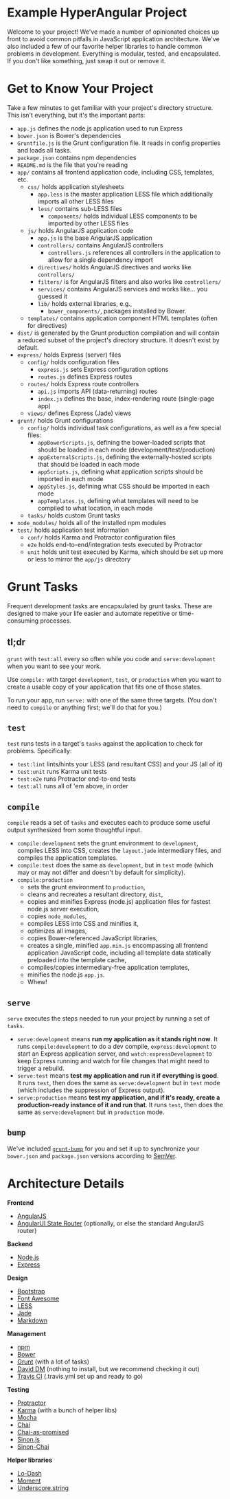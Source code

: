 # Example HyperAngular Project

Welcome to your project! We've made a number of opinionated choices up front to avoid common pitfalls in JavaScript
application architecture. We've also included a few of our favorite helper libraries to handle common problems
in development. Everything is modular, tested, and encapsulated. If you don't like something, just swap it out or
remove it.

# Get to Know Your Project

Take a few minutes to get familiar with your project's directory structure. This isn't everything, but it's the
important parts:

* `app.js` defines the node.js application used to run Express
* `bower.json` is Bower's dependencies
* `Gruntfile.js` is the Grunt configuration file. It reads in config properties and loads all tasks.
* `package.json` contains npm dependencies
* `README.md` is the file that you're reading
* `app/` contains all frontend application code, including CSS, templates, etc.
	* `css/` holds application stylesheets
		* `app.less` is the master application LESS file which additionally imports all other LESS files
		* `less/` contains sub-LESS files
			* `components/` holds individual LESS components to be imported by other LESS files
	* `js/` holds AngularJS application code
		* `app.js` is the base AngularJS application
		* `controllers/` contains AngularJS controllers
			* `controllers.js` references all controllers in the application to allow for a single dependency import
		* `directives/` holds AngularJS directives and works like `controllers/`
		* `filters/` is for AngularJS filters and also works like `controllers/`
		* `services/` contains AngularJS services and works like... you guessed it
		* `lib/` holds external libraries, e.g.,
			* `bower_components/`, packages installed by Bower.
	* `templates/` contains application component HTML templates (often for directives)
* `dist/` is generated by the Grunt production compilation and will contain a reduced subset of the project's
directory structure. It doesn't exist by default.
* `express/` holds Express (server) files
	* `config/` holds configuration files
		* `express.js` sets Express configuration options
		* `routes.js` defines Express routes
	* `routes/` holds Express route controllers
		* `api.js` imports API (data-returning) routes
		* `index.js` defines the base, index-rendering route (single-page app)
	* `views/` defines Express (Jade) views
* `grunt/` holds Grunt configurations
	* `config/` holds individual task configurations, as well as a few special files:
		* `appBowerScripts.js`, defining the bower-loaded scripts that should be loaded in each mode (development/test/production)
		* `appExternalScripts.js`, defining the externally-hosted scripts that should be loaded in each mode
		* `appScripts.js`, defining what application scripts should be imported in each mode
		* `appStyles.js`, defining what CSS should be imported in each mode
		* `appTemplates.js`, defining what templates will need to be compiled to what location, in each mode
	* `tasks/` holds custom Grunt tasks
* `node_modules/` holds all of the installed npm modules
* `test/` holds application test information
	* `conf/` holds Karma and Protractor configuration files
	* `e2e` holds end-to-end/integration tests executed by Protractor
	* `unit` holds unit test executed by Karma, which should be set up more or less to mirror the `app/js` directory

# Grunt Tasks

Frequent development tasks are encapsulated by grunt tasks. These are designed to make your life easier and automate
repetitive or time-consuming processes.

## tl;dr

`grunt` with `test:all` every so often while you code and `serve:development` when you want to see your work.

Use `compile:` with target `development`, `test`, or `production` when you want to create a usable copy of your
application that fits one of those states.

To run your app, run `serve:` with one of the same three targets. (You don't need to `compile` or anything first;
we'll do that for you.)

## `test`

`test` runs tests in a target's `tasks` against the application to check for problems. Specifically:

* `test:lint` lints/hints your LESS (and resultant CSS) and your JS (all of it)
* `test:unit` runs Karma unit tests
* `test:e2e` runs Protractor end-to-end tests
* `test:all` runs all of 'em above, in order

## `compile`

`compile` reads a set of `tasks` and executes each to produce some useful output synthesized from some thoughtful input.

* `compile:development` sets the grunt environment to `development`, compiles LESS into CSS, creates the
`layout.jade` intermediary files, and compiles the application templates.
* `compile:test` does the same as `development`, but in `test` mode (which may or may not differ and doesn't
by default for simplicity).
* `compile:production`
	* sets the grunt environment to `production`,
	* cleans and recreates a resultant directory, `dist`,
	* copies and minifies Express (node.js) application files for fastest node.js server execution,
	* copies `node_modules`,
	* compiles LESS into CSS and minifies it,
	* optimizes all images,
	* copies Bower-referenced JavaScript libraries,
	* creates a single, minified `app.min.js` encompassing all frontend application JavaScript code, including all
	template data statically preloaded into the template cache,
	* compiles/copies intermediary-free application templates,
	* minifies the node.js `app.js`.
	* Whew!

## `serve`

`serve` executes the steps needed to run your project by running a set of `tasks`.

* `serve:development` means **run my application as it stands right now**. It runs `compile:development` to do a dev
compile, `express:development` to start an Express application server, and `watch:expressDevelopment` to keep Express
running and watch for file changes that might need to trigger a rebuild.
* `serve:test` means **test my application and run it if everything is good**. It runs `test`, then does the same as
`serve:development` but in `test` mode (which includes the suppression of Express output).
* `serve:production` means **test my application, and if it's ready, create a production-ready instance of it
 and run that**. It runs `test`, then does the same as `serve:development` but in `production` mode.

## `bump`

We've included [`grunt-bump`](https://github.com/vojtajina/grunt-bump) for you and set it up to synchronize your
`bower.json` and `package.json` versions according to [SemVer](http://semver.org/).

# Architecture Details

**Frontend**

* [AngularJS](http://angularjs.org/)
* [AngularUI State Router](https://github.com/angular-ui/ui-router) (optionally, or else the standard AngularJS router)

**Backend**

* [Node.js](http://nodejs.org/)
* [Express](http://expressjs.com/)

**Design**

* [Bootstrap](http://getbootstrap.com/)
* [Font Awesome](http://fortawesome.github.io/Font-Awesome/)
* [LESS](http://lesscss.org/)
* [Jade](http://jade-lang.com/)
* [Markdown](http://daringfireball.net/projects/markdown/)

**Management**

* [npm](https://www.npmjs.org/)
* [Bower](http://bower.io/)
* [Grunt](http://gruntjs.com/) (with a lot of tasks)
* [David DM](https://david-dm.org/) (nothing to install, but we recommend checking it out)
* [Travis CI](https://travis-ci.org/) (.travis.yml set up and ready to go)

**Testing**

* [Protractor](https://github.com/angular/protractor)
* [Karma](http://karma-runner.github.io/) (with a bunch of helper libs)
* [Mocha](http://visionmedia.github.io/mocha/)
* [Chai](http://chaijs.com/)
* [Chai-as-promised](http://chaijs.com/plugins/chai-as-promised)
* [Sinon.js](http://sinonjs.org/)
* [Sinon-Chai](http://chaijs.com/plugins/sinon-chai)

**Helper libraries**

* [Lo-Dash](http://lodash.com/)
* [Moment](http://momentjs.com)
* [Underscore.string](https://epeli.github.io/underscore.string/)